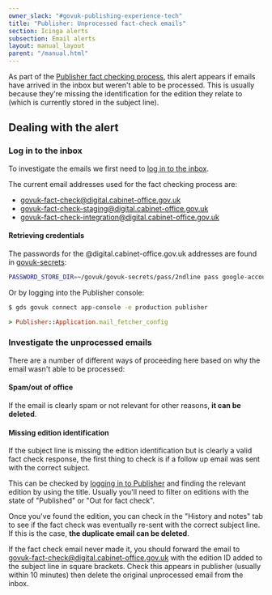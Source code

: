 ```yaml
---
owner_slack: "#govuk-publishing-experience-tech"
title: "Publisher: Unprocessed fact-check emails"
section: Icinga alerts
subsection: Email alerts
layout: manual_layout
parent: "/manual.html"
---
```


As part of the [Publisher fact checking process], this alert appears if emails
have arrived in the inbox but weren't able to be processed. This is usually
because they're missing the identification for the edition they relate to
(which is currently stored in the subject line).

[Publisher fact checking process]: https://github.com/alphagov/publisher/blob/main/docs/fact-checking.md

## Dealing with the alert

### Log in to the inbox

To investigate the emails we first need to [log in to the inbox][login].

[login]: https://support.google.com/accounts/answer/1721977?co=GENIE.Platform%3DDesktop&hl=en

The current email addresses used for the fact checking process are:

- govuk-fact-check@digital.cabinet-office.gov.uk
- govuk-fact-check-staging@digital.cabinet-office.gov.uk
- govuk-fact-check-integration@digital.cabinet-office.gov.uk

#### Retrieving credentials

The passwords for the @digital.cabinet-office.gov.uk addresses are found in
[govuk-secrets]:

[govuk-secrets]: https://github.com/alphagov/govuk-secrets

```sh
PASSWORD_STORE_DIR=~/govuk/govuk-secrets/pass/2ndline pass google-accounts/govuk-fact-check@digital.cabinet-office.gov.uk
```

Or by logging into the Publisher console:

```sh
$ gds govuk connect app-console -e production publisher
```

```ruby
> Publisher::Application.mail_fetcher_config
```

### Investigate the unprocessed emails

There are a number of different ways of proceeding here based on why the email
wasn't able to be processed:

#### Spam/out of office

If the email is clearly spam or not relevant for other reasons,
**it can be deleted**.

#### Missing edition identification

If the subject line is missing the edition identification but is clearly a
valid fact check response, the first thing to check is if a follow up
email was sent with the correct subject.

This can be checked by [logging in to Publisher][publisher] and finding the
relevant edition by using the title. Usually you'll need to filter on editions
with the state of "Published" or "Out for fact check".

Once you've found the edition, you can check in the "History and notes" tab
to see if the fact check was eventually re-sent with the correct subject line.
If this is the case, **the duplicate email can be deleted**.

If the fact check email never made it, you should forward the email to
govuk-fact-check@digital.cabinet-office.gov.uk with the edition ID added to the
subject line in square brackets. Check this appears in publisher (usually within
10 minutes) then delete the original unprocessed email from the inbox.

[publisher]: https://publisher.publishing.service.gov.uk/
